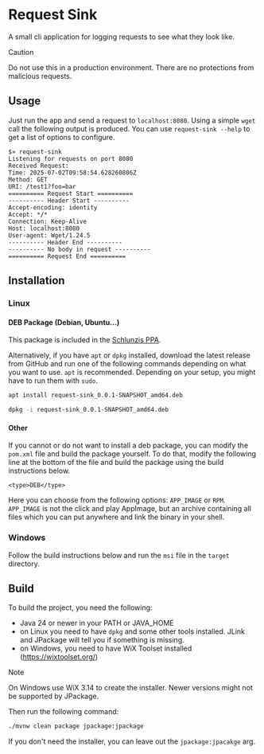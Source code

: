 # Request Sink

A small cli application for logging requests to see what they look like.

> [!CAUTION]
> Do not use this in a production environment. There are no protections from malicious requests.

## Usage

Just run the app and send a request to `localhost:8080`.
Using a simple `wget` call the following output is produced.
You can use `request-sink --help` to get a list of options to configure.

```
$» request-sink        
Listening for requests on port 8080
Received Request: 
Time: 2025-07-02T09:58:54.628260806Z
Method: GET
URI: /test1?foo=bar
========== Request Start ==========
---------- Header Start ----------
Accept-encoding: identity
Accept: */*
Connection: Keep-Alive
Host: localhost:8080
User-agent: Wget/1.24.5
---------- Header End ----------
---------- No body in request ----------
========== Request End ==========
```

## Installation

### Linux

#### DEB Package (Debian, Ubuntu...)

This package is included in the [Schlunzis PPA](https://github.com/schlunzis/ppa).

Alternatively, if you have `apt` or `dpkg` installed, download the latest release from GitHub and run one of the
following commands depending on what you want to use. `apt` is recommended. Depending on your setup, you might have to
run them with `sudo`.

```bash
apt install request-sink_0.0.1-SNAPSHOT_amd64.deb
```

```bash
dpkg -i request-sink_0.0.1-SNAPSHOT_amd64.deb
```

#### Other

If you cannot or do not want to install a deb package, you can modify the `pom.xml` file and build the package yourself.
To do that, modify the following line at the bottom of the file and build the package using the build instructions
below.

```
<type>DEB</type>
```

Here you can choose from the following options: `APP_IMAGE` or `RPM`.
`APP_IMAGE` is not the click and play AppImage, but an archive containing all files which you can put anywhere and link
the binary in your shell.

### Windows

Follow the build instructions below and run the `msi` file in the `target` directory.

## Build

To build the project, you need the following:

- Java 24 or newer in your PATH or JAVA_HOME
- on Linux you need to have `dpkg` and some other tools installed. JLink and JPackage will tell you if something is
  missing.
- on Windows, you need to have WiX Toolset installed (https://wixtoolset.org/)

> [!NOTE]
> On Windows use WiX 3.14 to create the installer. Newer versions might not be supported by JPackage.

Then run the following command:

```bash
./mvnw clean package jpackage:jpackage
```

If you don't need the installer, you can leave out the `jpackage:jpacakge` arg.
